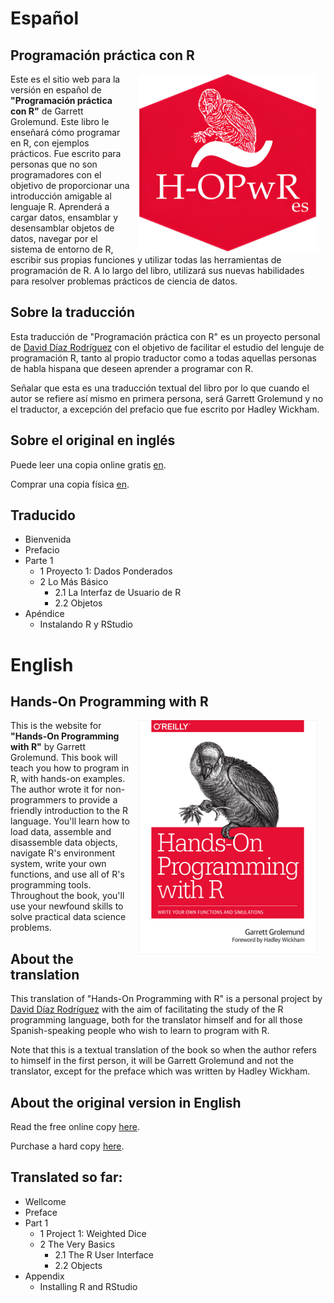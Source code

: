 # Español

## Programación práctica con R

<a href="https://www.amazon.com/Hands-Programming-Write-Functions-Simulations/dp/1449359019"><img src="projectlogo.png" alt="Cover image" width="285" height="285" align="right" style="margin: 0 1em 0 1em"/></a> Este es el sitio web para la versión en español de **"Programación práctica con R"** de Garrett Grolemund. Este libro le enseñará cómo programar en R, con ejemplos prácticos. Fue escrito para personas que no son programadores con el objetivo de proporcionar una introducción amigable al lenguaje R. Aprenderá a cargar datos, ensamblar y desensamblar objetos de datos, navegar por el sistema de entorno de R, escribir sus propias funciones y utilizar todas las herramientas de programación de R. A lo largo del libro, utilizará sus nuevas habilidades para resolver problemas prácticos de ciencia de datos.

## Sobre la traducción

Esta traducción de "Programación práctica con R" es un proyecto personal de [David Díaz Rodríguez](https://github.com/davidrsch) con el objetivo de facilitar el estudio del lenguje de programación R, tanto al propio traductor como a todas aquellas personas de habla hispana que deseen aprender a programar con R.

Señalar que esta es una traducción textual del libro por lo que cuando el autor se refiere así mismo en primera persona, será Garrett Grolemund y no el traductor, a excepción del prefacio que fue escrito por Hadley Wickham.

## Sobre el original en inglés

Puede leer una copia online gratis [en](https://rstudio-education.github.io/hopr).

Comprar una copia física [en](https://www.amazon.com/Hands-Programming-Write-Functions-Simulations/dp/1449359019).

## Traducido

-   Bienvenida
-   Prefacio
-   Parte 1
    -   1 Proyecto 1: Dados Ponderados
    -   2 Lo Más Básico
        -   2.1 La Interfaz de Usuario de R
        -   2.2 Objetos
-   Apéndice
    -   Instalando R y RStudio

# English

## Hands-On Programming with R

<a href="https://www.amazon.com/Hands-Programming-Write-Functions-Simulations/dp/1449359019"><img src="cover.png" alt="Cover image" width="285" height="375" align="right" style="margin: 0 1em 0 1em"/></a> This is the website for **"Hands-On Programming with R"** by Garrett Grolemund. This book will teach you how to program in R, with hands-on examples. The author wrote it for non-programmers to provide a friendly introduction to the R language. You'll learn how to load data, assemble and disassemble data objects, navigate R's environment system, write your own functions, and use all of R's programming tools. Throughout the book, you'll use your newfound skills to solve practical data science problems.

## About the translation

This translation of "Hands-On Programming with R" is a personal project by [David Díaz Rodríguez](https://github.com/davidrsch) with the aim of facilitating the study of the R programming language, both for the translator himself and for all those Spanish-speaking people who wish to learn to program with R.

Note that this is a textual translation of the book so when the author refers to himself in the first person, it will be Garrett Grolemund and not the translator, except for the preface which was written by Hadley Wickham.

## About the original version in English

Read the free online copy [here](https://rstudio-education.github.io/hopr).

Purchase a hard copy [here](https://www.amazon.com/Hands-Programming-Write-Functions-Simulations/dp/1449359019).

## Translated so far:

-   Wellcome
-   Preface
-   Part 1
    -   1 Project 1: Weighted Dice
    -   2 The Very Basics
        -   2.1 The R User Interface
        -   2.2 Objects
-   Appendix
    -   Installing R and RStudio
